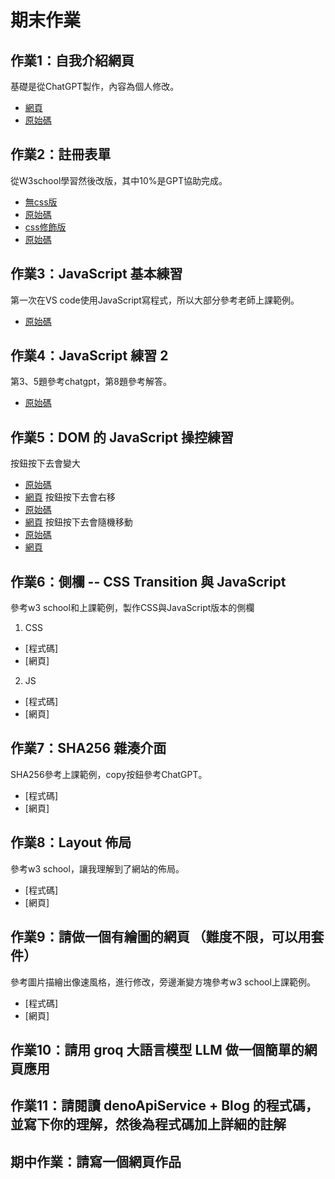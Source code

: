 # 期末作業 

## 作業1：自我介紹網頁
基礎是從ChatGPT製作，內容為個人修改。  
* [網頁](https://sakuraebi128.github.io/wp/html/%E8%87%AA%E6%88%91%E4%BB%8B%E7%B4%B9.html)
* [原始碼](https://github.com/Sakuraebi128/wp/blob/master/html/%E8%87%AA%E6%88%91%E4%BB%8B%E7%B4%B9.html)
## 作業2：註冊表單 
從W3school學習然後改版，其中10%是GPT協助完成。
* [無css版](https://sakuraebi128.github.io/wp/html/Forms.html)
* [原始碼](https://github.com/Sakuraebi128/wp/blob/master/html/Forms.html)
* [css修飾版](https://sakuraebi128.github.io/wp//html/CSSfroms.html)
* [原始碼](https://github.com/Sakuraebi128/wp/blob/master/html/CSSfroms.html)
## 作業3：JavaScript 基本練習
第一次在VS code使用JavaScript寫程式，所以大部分參考老師上課範例。
* [原始碼](https://github.com/Sakuraebi128/wp/tree/master/Hw3)
## 作業4：JavaScript 練習 2
第3、5題參考chatgpt，第8題參考解答。
* [原始碼](https://github.com/Sakuraebi128/wp/tree/master/Hw4)
## 作業5：DOM 的 JavaScript 操控練習
按鈕按下去會變大
* [原始碼](https://github.com/Sakuraebi128/wp/blob/master/Hw5/Q1.html)
* [網頁](https://sakuraebi128.github.io/wp/Hw5/Q1.html)
按鈕按下去會右移 
* [原始碼](https://github.com/Sakuraebi128/wp/blob/master/Hw5/Q2.html)
* [網頁](https://sakuraebi128.github.io/wp/Hw5/Q2.html)
按鈕按下去會隨機移動
* [原始碼](https://github.com/Sakuraebi128/wp/blob/master/Hw5/Q3.html)
* [網頁](https://sakuraebi128.github.io/wp/Hw5/Q3.html)
## 作業6：側欄 -- CSS Transition 與 JavaScript 
參考w3 school和上課範例，製作CSS與JavaScript版本的側欄
1. CSS
* [程式碼]
* [網頁]
2. JS
* [程式碼]
* [網頁]
## 作業7：SHA256 雜湊介面
SHA256參考上課範例，copy按鈕參考ChatGPT。  
* [程式碼]
* [網頁]
## 作業8：Layout 佈局
參考w3 school，讓我理解到了網站的佈局。
* [程式碼]
* [網頁]
## 作業9：請做一個有繪圖的網頁 （難度不限，可以用套件）
參考圖片描繪出像速風格，進行修改，旁邊漸變方塊參考w3 school上課範例。
* [程式碼]
* [網頁]
## 作業10：請用 groq 大語言模型 LLM 做一個簡單的網頁應用
  
## 作業11：請閱讀 denoApiService + Blog 的程式碼，並寫下你的理解，然後為程式碼加上詳細的註解
  
## 期中作業：請寫一個網頁作品


